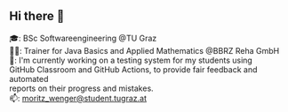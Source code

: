 ## Hi there 👋

🎓: BSc Softwareengineering @TU Graz<br>
👨‍💻: Trainer for Java Basics and Applied Mathematics @BBRZ Reha GmbH<br>
🔭: I'm currently working on a testing system for my students using<br>
    GitHub Classroom and GitHub Actions, to provide fair feedback and automated<br>
    reports on their progress and mistakes.<br>
📫: moritz_wenger@student.tugraz.at

<!--
**responsiblefruit/responsiblefruit** is a ✨ _special_ ✨ repository because its `README.md` (this file) appears on your GitHub profile.

Here are some ideas to get you started:

- 🔭 I’m currently working on ...
- 🌱 I’m currently learning ...
- 👯 I’m looking to collaborate on ...
- 🤔 I’m looking for help with ...
- 💬 Ask me about ...
- 📫 How to reach me: ...
- 😄 Pronouns: ...
- ⚡ Fun fact: ...
-->
